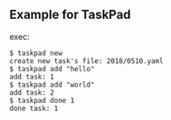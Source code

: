 ## Example for TaskPad

exec:

```
$ taskpad new
create new task's file: 2018/0510.yaml
$ taskpad add "hello"
add task: 1
$ taskpad add "world"
add task: 2
$ taskpad done 1
done task: 1
```
